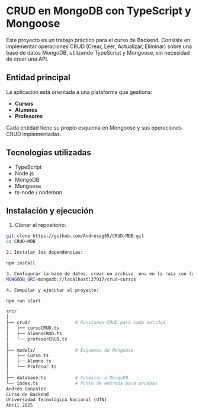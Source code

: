 # CRUD en MongoDB con TypeScript y Mongoose

Este proyecto es un trabajo práctico para el curso de Backend. Consiste en implementar operaciones CRUD (Crear, Leer, Actualizar, Eliminar) sobre una base de datos MongoDB, utilizando TypeScript y Mongoose, sin necesidad de crear una API.

## Entidad principal

La aplicación está orientada a una plataforma que gestiona:

- **Cursos**
- **Alumnos**
- **Profesores**

Cada entidad tiene su propio esquema en Mongoose y sus operaciones CRUD implementadas.

## Tecnologías utilizadas

- TypeScript
- Node.js
- MongoDB
- Mongoose
- ts-node / nodemon

## Instalación y ejecución

1. Clonar el repositorio:

```bash
git clone https://github.com/Andreseg65/CRUD-MDB.git
cd CRUD-MDB

2. Instalar las dependencias:

npm install

3. Configurar la base de datos: crear un archivo .env en la raíz con la siguiente variable:
MONGODB_URI=mongodb://localhost:27017/crud-cursos

4. Compilar y ejecutar el proyecto:

npm run start

src/
│
├── crud/                 # Funciones CRUD para cada entidad
│   ├── cursoCRUD.ts
│   ├── alumnoCRUD.ts
│   └── profesorCRUD.ts
│
├── models/               # Esquemas de Mongoose
│   ├── Curso.ts
│   ├── Alumno.ts
│   └── Profesor.ts
│
├── database.ts           # Conexión a MongoDB
└── index.ts              # Punto de entrada para pruebas
Andrés González
Curso de Backend
Universidad Tecnológica Nacional (UTN)
Abril 2025